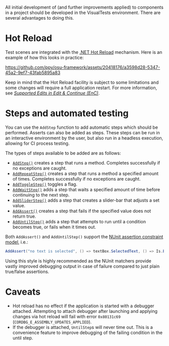 All initial development of (and further improvements applied) to components in a project should be developed in the VisualTests environment. There are several advantages to doing this.

# Hot Reload

Test scenes are integrated with the [.NET Hot Reload](https://devblogs.microsoft.com/dotnet/introducing-net-hot-reload/) mechanism. Here is an example of how this looks in practice:

https://github.com/ppy/osu-framework/assets/20418176/a3598d28-5347-45a2-9ef7-43fab5895a83

Keep in mind that the Hot Reload facility is subject to some limitations and some changes will require a full application restart. For more information, see [*Supported Edits in Edit & Continue (EnC)*](https://github.com/dotnet/roslyn/blob/2a9938ad11e432fdd274353f57083d4f6f83edf8/docs/wiki/EnC-Supported-Edits.md).

# Steps and automated testing

You can use the `AddStep` function to add automatic steps which should be performed. Asserts can also be added as steps. These steps can be run in an interactive environment by the user, but also run in a headless execution, allowing for CI process testing.

The types of steps available to be added are as follows: 

* [`AddStep()`](https://github.com/ppy/osu-framework/blob/b4c2a61f7e40d288611d587294a78fbcf68342fd/osu.Framework/Testing/TestScene.cs#L290) creates a step that runs a method. Completes successfully if no exceptions are caught.
* [`AddRepeatStep()`](https://github.com/ppy/osu-framework/blob/b4c2a61f7e40d288611d587294a78fbcf68342fd/osu.Framework/Testing/TestScene.cs#L322) creates a step that runs a method a specified amount of times. Completes successfully if no exceptions are caught.
* [`AddToggleStep()`](https://github.com/ppy/osu-framework/blob/b4c2a61f7e40d288611d587294a78fbcf68342fd/osu.Framework/Testing/TestScene.cs#L330) toggles a flag.
* [`AddWaitStep()`](https://github.com/ppy/osu-framework/blob/b4c2a61f7e40d288611d587294a78fbcf68342fd/osu.Framework/Testing/TestScene.cs#L346) adds a step that waits a specified amount of time before continuing to the next step.
* [`AddSliderStep()`](https://github.com/ppy/osu-framework/blob/b4c2a61f7e40d288611d587294a78fbcf68342fd/osu.Framework/Testing/TestScene.cs#L354) adds a step that creates a slider-bar that adjusts a set value.
* [`AddAssert()`](https://github.com/ppy/osu-framework/blob/b4c2a61f7e40d288611d587294a78fbcf68342fd/osu.Framework/Testing/TestScene.cs#L362) creates a step that fails if the specified value does not return true.
* [`AddUntilStep()`](https://github.com/ppy/osu-framework/blob/b4c2a61f7e40d288611d587294a78fbcf68342fd/osu.Framework/Testing/TestScene.cs#L338) adds a step that attempts to run until a condition becomes true, or fails when it times out.

Both `AddAssert()` and `AddUntilStep()` support the [NUnit assertion constraint model](https://docs.nunit.org/articles/nunit/writing-tests/assertions/assertion-models/constraint.html), i.e.:

```csharp
AddAssert("no text is selected", () => textBox.SelectedText, () => Is.Empty);
```

Using this style is highly recommended as the NUnit matchers provide vastly improved debugging output in case of failure compared to just plain true/false assertions.

# Caveats

* Hot reload has no effect if the application is started with a debugger attached. Attempting to attach debugger after launching and applying changes via hot reload will fail with error `0x80131c69` (`CORDBG_E_ASSEMBLY_UPDATES_APPLIED`).
* If the debugger is attached, `UntilStep`s will never time out. This is a convenience feature to improve debugging of the failing condition in the until step.